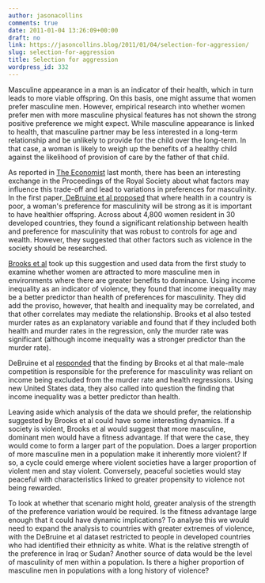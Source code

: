 ```yaml
---
author: jasonacollins
comments: true
date: 2011-01-04 13:26:09+00:00
draft: no
link: https://jasoncollins.blog/2011/01/04/selection-for-aggression/
slug: selection-for-aggression
title: Selection for aggression
wordpress_id: 332
---
```


Masculine appearance in a man is an indicator of their health, which in turn leads to more viable offspring. On this basis, one might assume that women prefer masculine men. However, empirical research into whether women prefer men with more masculine physical features has not shown the strong positive preference we might expect. While masculine appearance is linked to health, that masculine partner may be less interested in a long-term relationship and be unlikely to provide for the child over the long-term. In that case, a woman is likely to weigh up the benefits of a healthy child against the likelihood of provision of care by the father of that child.

As reported in [The Economist](http://www.economist.com/node/17672806?story_id=17672806&fsrc=rss) last month, there has been an interesting exchange in the Proceedings  of the Royal Society about what factors may influence this trade-off and lead to variations in preferences for masculinity. In the first paper,[ DeBruine et al proposed](http://rspb.royalsocietypublishing.org/content/277/1692/2405.full) that where health in a country is poor, a woman's preference for masculinity will be strong as it is important to have healthier offspring. Across about 4,800 women resident in 30 developed countries, they found a significant relationship between health and preference for masculinity that was robust to controls for age and wealth. However, they suggested that other factors such as violence in the society should be researched.

[Brooks et al](http://rspb.royalsocietypublishing.org/content/early/2010/12/02/rspb.2010.0964.short) took up this suggestion and used data from the first study to examine whether women are attracted to more masculine men in environments where there are greater benefits to dominance. Using income inequality as an indicator of violence, they found that income inequality may be a better predictor than health of preferences for masculinity. They did add the proviso, however, that health and inequality may be correlated, and that other correlates may mediate the relationship. Brooks et al also tested murder rates as an explanatory variable and found that if they included both health and murder rates in the regression, only the murder rate was significant (although income inequality was a stronger predictor than the murder rate).

DeBruine et al [responded](http://rspb.royalsocietypublishing.org/content/early/2010/12/02/rspb.2010.2200) that the finding by Brooks et al that male-male competition is responsible for the preference for masculinity was reliant on income being excluded from the murder rate and health regressions. Using new United States data, they also called into question the finding that income inequality was a better predictor than health.

Leaving aside which analysis of the data we should prefer, the relationship suggested by Brooks et al could have some interesting dynamics. If a society is violent, Brooks et al would suggest that more masculine, dominant men would have a fitness advantage. If that were the case, they would come to form a larger part of the population. Does a larger proportion of more masculine men in a population make it inherently more violent? If so, a cycle could emerge where violent societies have a larger proportion of violent men and stay violent. Conversely, peaceful societies would stay peaceful with characteristics linked to greater propensity to violence not being rewarded.

To look at whether that scenario might hold, greater analysis of the strength of the preference variation would be required. Is the fitness advantage large enough that it could have dynamic  implications? To analyse this we would need to expand the analysis to countries with greater extremes of violence, with the DeBruine et al dataset restricted to people in developed countries who had identified their ethnicity as white. What is the relative strength of the preference in Iraq or Sudan? Another source of data would be the level of masculinity of men within a population. Is there a higher proportion of masculine men in populations with a long history of violence?
